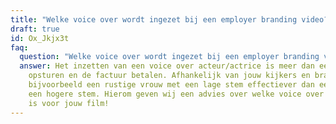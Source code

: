```yaml
---
title: "Welke voice over wordt ingezet bij een employer branding video? "
draft: true
id: Ox_Jkjx3t
faq:
  question: "Welke voice over wordt ingezet bij een employer branding video? "
  answer: Het inzetten van een voice over acteur/actrice is meer dan een script
    opsturen en de factuur betalen. Afhankelijk van jouw kijkers en branche is
    bijvoorbeeld een rustige vrouw met een lage stem effectiever dan een man met
    een hogere stem. Hierom geven wij een advies over welke voice over de juiste
    is voor jouw film!
---
```

